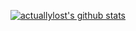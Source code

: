 [![actuallylost's github stats](https://github-readme-stats.vercel.app/api?username=actuallylost)](https://github.com/anuraghazra/github-readme-stats)
